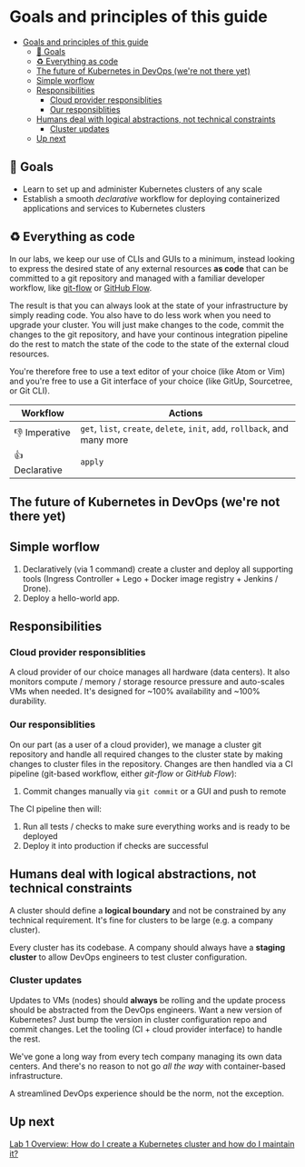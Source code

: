 # Goals and principles of this guide

<!-- TOC depthFrom:1 depthTo:6 withLinks:1 updateOnSave:1 orderedList:0 -->

- [Goals and principles of this guide](#goals-and-principles-of-this-guide)
	- [📌 Goals](#-goals)
	- [♻️ Everything as code](#-everything-as-code)
	- [The future of Kubernetes in DevOps (we're not there yet)](#the-future-of-kubernetes-in-devops-were-not-there-yet)
	- [Simple worflow](#simple-worflow)
	- [Responsibilities](#responsibilities)
		- [Cloud provider responsiblities](#cloud-provider-responsiblities)
		- [Our responsiblities](#our-responsiblities)
	- [Humans deal with logical abstractions, not technical constraints](#humans-deal-with-logical-abstractions-not-technical-constraints)
		- [Cluster updates](#cluster-updates)
	- [Up next](#up-next)

<!-- /TOC -->

## 📌 Goals

- Learn to set up and administer Kubernetes clusters of any scale
- Establish a smooth *declarative* workflow for deploying containerized applications and services to Kubernetes clusters

## ♻️ Everything as code

In our labs, we keep our use of CLIs and GUIs to a minimum, instead looking to express the desired state of any external resources **as code** that can be committed to a git repository and managed with a familiar developer workflow, like [git-flow](https://github.com/nvie/gitflow/) or [GitHub Flow](https://guides.github.com/introduction/flow/).

The result is that you can always look at the state of your infrastructure by simply reading code. You also have to do less work when you need to upgrade your cluster. You will just make changes to the code, commit the changes to the git repository, and have your continous integration pipeline do the rest to match the state of the code to the state of the external cloud resources.

You're therefore free to use a text editor of your choice (like Atom or Vim) and you're free to use a Git interface of your choice (like GitUp, Sourcetree, or Git CLI).

| Workflow | Actions |
| --- | --- |
| 👎 Imperative  | `get`, `list`, `create`, `delete`, `init`, `add`, `rollback`, and many more |
| 👍 Declarative  | `apply` |

## The future of Kubernetes in DevOps (we're not there yet)

## Simple worflow

1. Declaratively (via 1 command) create a cluster and deploy all supporting tools (Ingress Controller + Lego + Docker image registry + Jenkins / Drone).
2. Deploy a hello-world app.

## Responsibilities

### Cloud provider responsiblities

A cloud provider of our choice manages all hardware (data centers). It also monitors compute / memory / storage resource pressure and auto-scales VMs when needed. It's designed for ~100% availability and ~100% durability.

### Our responsiblities

On our part (as a user of a cloud provider), we manage a cluster git repository and handle all required changes to the cluster state by making changes to cluster files in the repository. Changes are then handled via a CI pipeline (git-based workflow, either *git-flow* or *GitHub Flow*):

1. Commit changes manually via `git commit` or a GUI and push to remote

The CI pipeline then will:

1. Run all tests / checks to make sure everything works and is ready to be deployed
2. Deploy it into production if checks are successful

## Humans deal with logical abstractions, not technical constraints

A cluster should define a **logical boundary** and not be constrained by any technical requirement. It's fine for clusters to be large (e.g. a company cluster).

Every cluster has its codebase. A company should always have a **staging cluster** to allow DevOps engineers to test cluster configuration.

### Cluster updates

Updates to VMs (nodes) should **always** be rolling and the update process should be abstracted from the DevOps engineers. Want a new version of Kubernetes? Just bump the version in cluster configuration repo and commit changes. Let the tooling (CI + cloud provider interface) to handle the rest.

We've gone a long way from every tech company managing its own data centers. And there's no reason to not go *all the way* with container-based infrastructure.

A streamlined DevOps experience should be the norm, not the exception.

## Up next

[Lab 1 Overview: How do I create a Kubernetes cluster and how do I maintain it?](/labs/lab1/overview.md)
